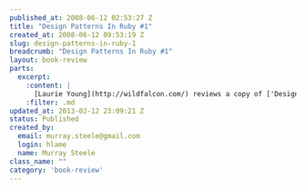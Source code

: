 ```yaml
--- 
published_at: 2008-06-12 02:53:27 Z
title: "Design Patterns In Ruby #1"
created_at: 2008-06-12 09:53:19 Z
slug: design-patterns-in-ruby-1
breadcrumb: "Design Patterns In Ruby #1"
layout: book-review
parts:
  excerpt: 
    :content: |
      [Laurie Young](http://wildfalcon.com/) reviews a copy of ['Design Patterns In Ruby' by Russ Olsen](http://www.amazon.co.uk/Design-Patterns-Ruby-Addison-Wesley-Professional/dp/0321490452/ref=sr_1_1?ie=UTF8&s=books&qid=1212486044&sr=1-1), published by [Addison-Wesley](http://www.informit.com/store/product.aspx?isbn=0321490452) on [his blog](http://wildfalcon.com/archives/2008/05/27/design-patterns-in-ruby-a-book-review/).
    :filter: .md
updated_at: 2013-02-12 23:09:21 Z
status: Published
created_by: 
  email: murray.steele@gmail.com
  login: hlame
  name: Murray Steele
class_name: ""
category: 'book-review'
---
```


